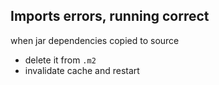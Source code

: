 ## Imports errors, running correct

when jar dependencies copied to source

- delete it from `.m2` 
- invalidate cache and restart

